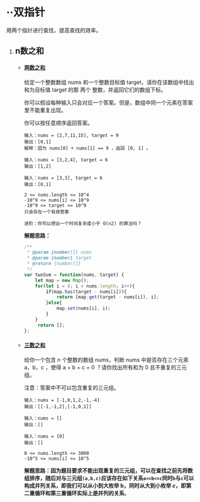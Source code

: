 # ··双指针

用两个指针进行查找，提高查找的效率。

1. ## n数之和

   * #### [两数之和](https://leetcode-cn.com/problems/two-sum/)

     给定一个整数数组 nums 和一个整数目标值 target，请你在该数组中找出 和为目标值 target  的那 两个 整数，并返回它们的数组下标。

     你可以假设每种输入只会对应一个答案。但是，数组中同一个元素在答案里不能重复出现。

     你可以按任意顺序返回答案。

     ```
     输入：nums = [2,7,11,15], target = 9
     输出：[0,1]
     解释：因为 nums[0] + nums[1] == 9 ，返回 [0, 1] 。
     
     输入：nums = [3,2,4], target = 6
     输出：[1,2]
     
     输入：nums = [3,3], target = 6
     输出：[0,1]
     
     2 <= nums.length <= 10^4
     -10^9 <= nums[i] <= 10^9
     -10^9 <= target <= 10^9
     只会存在一个有效答案
     
     进阶：你可以想出一个时间复杂度小于 O(n2) 的算法吗？
     ```

     **解题思路：**

     ```js
     /**
      * @param {number[]} nums
      * @param {number} target
      * @return {number[]}
      */
     var twoSum = function(nums, target) {
         let map = new Map();
         for(let i = 0; i < nums.length; i++){
             if(map.has(target - nums[i])){
                 return [map.get(target - nums[i]), i];
             }else{
                 map.set(nums[i], i);
             }
         }
          return [];
     };
     ```

   * #### [三数之和](https://leetcode-cn.com/problems/3sum/)

     给你一个包含 n 个整数的数组 nums，判断 nums 中是否存在三个元素 a，b，c ，使得 a + b + c = 0 ？请你找出所有和为 0 且不重复的三元组。

     注意：答案中不可以包含重复的三元组。

     ```
     输入：nums = [-1,0,1,2,-1,-4]
     输出：[[-1,-1,2],[-1,0,1]]
     
     输入：nums = []
     输出：[]
     
     输入：nums = [0]
     输出：[]
     
     0 <= nums.length <= 3000
     -10^5 <= nums[i] <= 10^5
     ```

     **解题思路：**因为题目要求不能出现重复的三元组，可以在查找之前先将数组排序，随后对与三元组`(a,b,c)`应该存在如下关系`a<=b<=c`同时`b`与`c`可以构成并列关系，即我们可以从小到大枚举 b，**同时**从大到小枚举 *c*，即**第二重循环和第三重循环实际上是并列的关系**。

